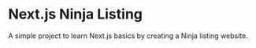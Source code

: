 # Next.js Ninja Listing

A simple project to learn Next.js basics by creating a Ninja listing website.
